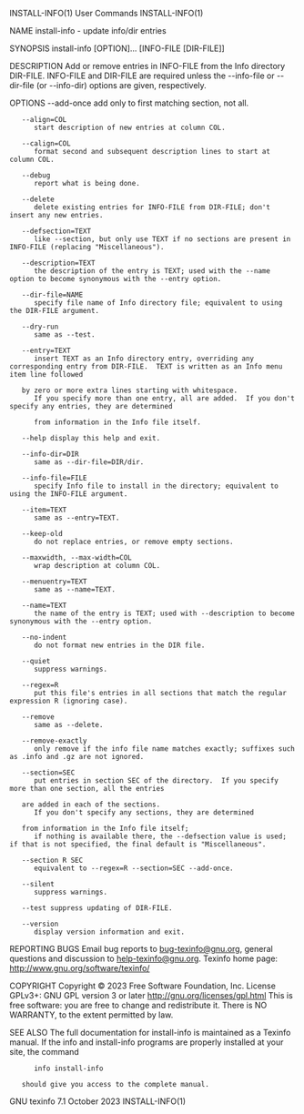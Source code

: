 INSTALL-INFO(1)								 User Commands							       INSTALL-INFO(1)

NAME
       install-info - update info/dir entries

SYNOPSIS
       install-info [OPTION]... [INFO-FILE [DIR-FILE]]

DESCRIPTION
       Add  or	remove	entries	 in  INFO-FILE from the Info directory DIR-FILE.  INFO-FILE and DIR-FILE are required unless the --info-file or --dir-file (or
       --info-dir) options are given, respectively.

OPTIONS
       --add-once
	      add only to first matching section, not all.

       --align=COL
	      start description of new entries at column COL.

       --calign=COL
	      format second and subsequent description lines to start at column COL.

       --debug
	      report what is being done.

       --delete
	      delete existing entries for INFO-FILE from DIR-FILE; don't insert any new entries.

       --defsection=TEXT
	      like --section, but only use TEXT if no sections are present in INFO-FILE (replacing "Miscellaneous").

       --description=TEXT
	      the description of the entry is TEXT; used with the --name option to become synonymous with the --entry option.

       --dir-file=NAME
	      specify file name of Info directory file; equivalent to using the DIR-FILE argument.

       --dry-run
	      same as --test.

       --entry=TEXT
	      insert TEXT as an Info directory entry, overriding any corresponding entry from DIR-FILE.	 TEXT is written as an Info menu item line followed

       by zero or more extra lines starting with whitespace.
	      If you specify more than one entry, all are added.  If you don't specify any entries, they are determined

	      from information in the Info file itself.

       --help display this help and exit.

       --info-dir=DIR
	      same as --dir-file=DIR/dir.

       --info-file=FILE
	      specify Info file to install in the directory; equivalent to using the INFO-FILE argument.

       --item=TEXT
	      same as --entry=TEXT.

       --keep-old
	      do not replace entries, or remove empty sections.

       --maxwidth, --max-width=COL
	      wrap description at column COL.

       --menuentry=TEXT
	      same as --name=TEXT.

       --name=TEXT
	      the name of the entry is TEXT; used with --description to become synonymous with the --entry option.

       --no-indent
	      do not format new entries in the DIR file.

       --quiet
	      suppress warnings.

       --regex=R
	      put this file's entries in all sections that match the regular expression R (ignoring case).

       --remove
	      same as --delete.

       --remove-exactly
	      only remove if the info file name matches exactly; suffixes such as .info and .gz are not ignored.

       --section=SEC
	      put entries in section SEC of the directory.  If you specify more than one section, all the entries

       are added in each of the sections.
	      If you don't specify any sections, they are determined

       from information in the Info file itself;
	      if nothing is available there, the --defsection value is used; if that is not specified, the final default is "Miscellaneous".

       --section R SEC
	      equivalent to --regex=R --section=SEC --add-once.

       --silent
	      suppress warnings.

       --test suppress updating of DIR-FILE.

       --version
	      display version information and exit.

REPORTING BUGS
       Email bug reports to bug-texinfo@gnu.org, general questions and discussion to help-texinfo@gnu.org.
       Texinfo home page: http://www.gnu.org/software/texinfo/

COPYRIGHT
       Copyright © 2023 Free Software Foundation, Inc.	License GPLv3+: GNU GPL version 3 or later <http://gnu.org/licenses/gpl.html>
       This is free software: you are free to change and redistribute it.  There is NO WARRANTY, to the extent permitted by law.

SEE ALSO
       The full documentation for install-info is maintained as a Texinfo manual.  If the info and install-info programs are properly installed at your	 site,
       the command

	      info install-info

       should give you access to the complete manual.

GNU texinfo 7.1								 October 2023							       INSTALL-INFO(1)
